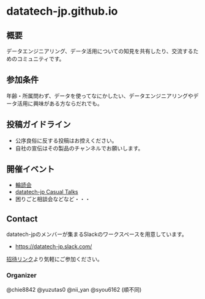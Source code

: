 # datatech-jp.github.io

## 概要
データエンジニアリング、データ活用についての知見を共有したり、交流するためのコミュニティです。

## 参加条件
年齢・所属問わず、データを使ってなにかしたい、データエンジニアリングやデータ活用に興味がある方ならだれでも。

## 投稿ガイドライン
- 公序良俗に反する投稿はお控えください。
- 自社の宣伝はその製品のチャンネルでお願いします。

## 開催イベント
- [輪読会](reading_circle.md)
- [datatech-jp Casual Talks](https://datatech-jp.connpass.com/)
- 困りごと相談会などなど・・・

## Contact
datatech-jpのメンバーが集まるSlackのワークスペースを用意しています。

- https://datatech-jp.slack.com/

[招待リンク](https://join.slack.com/t/datatech-jp/shared_invite/zt-xczl1j9v-smCNqbFw0tSN~ZFxuAQA3g)より気軽にご参加ください。

### Organizer
@chie8842 @yuzutas0 @nii_yan @syou6162 (順不同)
